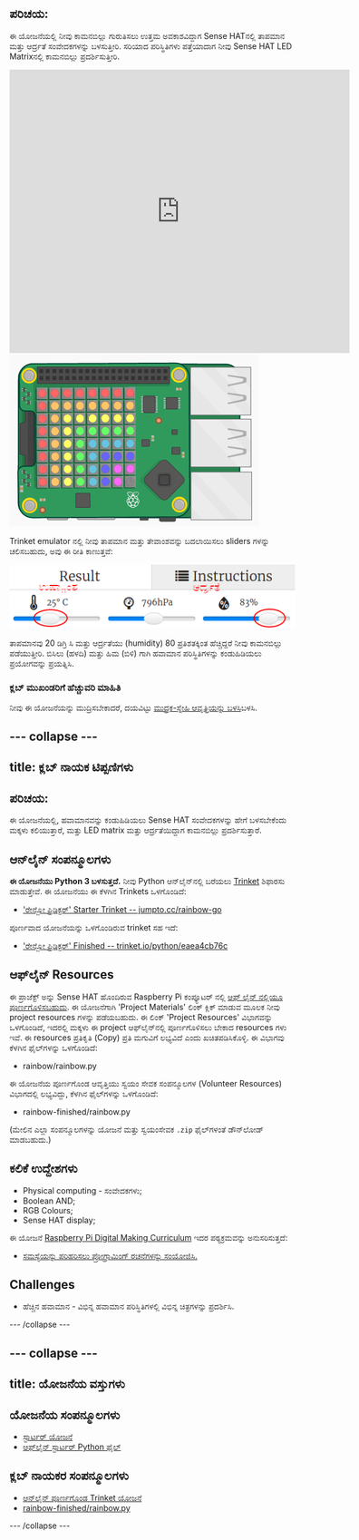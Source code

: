 ## ಪರಿಚಯ:

ಈ ಯೋಜನೆಯಲ್ಲಿ ನೀವು ಕಾಮನಬಿಲ್ಲು ಗುರುತಿಸಲು ಉತ್ತಮ ಅವಕಾಶವಿದ್ದಾಗ Sense HAT‌ನಲ್ಲಿ ತಾಪಮಾನ ಮತ್ತು ಆರ್ದ್ರತೆ ಸಂವೇದಕಗಳನ್ನು ಬಳಸುತ್ತೀರಿ. ಸರಿಯಾದ ಪರಿಸ್ಥಿತಿಗಳು ಪತ್ತೆಯಾದಾಗ ನೀವು Sense HAT LED Matrixನಲ್ಲಿ ಕಾಮನಬಿಲ್ಲು ಪ್ರದರ್ಶಿಸುತ್ತೀರಿ.

<div class="trinket">
  <iframe src="https://trinket.io/embed/python/eaea4cb76c?outputOnly=true&start=result" width="600" height="500" frameborder="0" marginwidth="0" marginheight="0" allowfullscreen mark="crwd-mark">
</iframe> <img src="images/rainbow-final.png" />
</div>

Trinket emulator ನಲ್ಲಿ ನೀವು ತಾಪಮಾನ ಮತ್ತು ತೇವಾಂಶವನ್ನು ಬದಲಾಯಿಸಲು sliders ಗಳನ್ನು ಚಲಿಸಬಹುದು, ಅವು ಈ ರೀತಿ ಕಾಣುತ್ತವೆ:

![ಸ್ಕ್ರೀನ್‍ಶಾಟ್](images/rainbow-sliders.png)

ತಾಪಮಾನವು 20 ಡಿಗ್ರಿ ಸಿ ಮತ್ತು ಆರ್ದ್ರತೆಯು (humidity) 80 ಪ್ರತಿಶತಕ್ಕಿಂತ ಹೆಚ್ಚಿದ್ದರೆ ನೀವು ಕಾಮನಬಿಲ್ಲು ಪಡೆಯುತ್ತೀರಿ. ಬಿಸಿಲು (ಹಳದಿ) ಮತ್ತು ಹಿಮ (ಬಿಳಿ) ಗಾಗಿ ಹವಾಮಾನ ಪರಿಸ್ಥಿತಿಗಳನ್ನು ಕಂಡುಹಿಡಿಯಲು ಪ್ರಯೋಗವನ್ನು ಪ್ರಯತ್ನಿಸಿ.

### ಕ್ಲಬ್ ಮುಖಂಡರಿಗೆ ಹೆಚ್ಚುವರಿ ಮಾಹಿತಿ

ನೀವು ಈ ಯೋಜನೆಯನ್ನು ಮುದ್ರಿಸಬೇಕಾದರೆ, ದಯವಿಟ್ಟು [ಮುದ್ರಕ-ಸ್ನೇಹಿ ಆವೃತ್ತಿಯನ್ನು ಬಳಸಿ](https://projects.raspberrypi.org/kn-IN/projects/rainbow-predictor/print)ಬಳಸಿ.

--- collapse ---
---
title: ಕ್ಲಬ್ ನಾಯಕ ಟಿಪ್ಪಣಿಗಳು
---

## ಪರಿಚಯ:

ಈ ಯೋಜನೆಯಲ್ಲಿ, ಹವಾಮಾನವನ್ನು ಕಂಡುಹಿಡಿಯಲು Sense HAT ಸಂವೇದಕಗಳನ್ನು ಹೇಗೆ ಬಳಸಬೇಕೆಂದು ಮಕ್ಕಳು ಕಲಿಯುತ್ತಾರೆ, ಮತ್ತು LED matrix ಮತ್ತು ಆರ್ದ್ರತೆಯಿದ್ದಾಗ ಕಾಮನಬಿಲ್ಲು ಪ್ರದರ್ಶಿಸುತ್ತಾರೆ.

## ಆನ್‌ಲೈನ್ ಸಂಪನ್ಮೂಲಗಳು

**ಈ ಯೋಜನೆಯು Python 3 ಬಳಸುತ್ತದೆ.** ನೀವು Python ಆನ್‌ಲೈನ್‌ನಲ್ಲಿ ಬರೆಯಲು [Trinket](https://trinket.io/) ಶಿಫಾರಸು ಮಾಡುತ್ತೇವೆ. ಈ ಯೋಜನೆಯು ಈ ಕೆಳಗಿನ Trinkets ಒಳಗೊಂಡಿದೆ:

* ['ರೇನ್ಬೋ ಪ್ರಿಡಿಕ್ಟರ್' Starter Trinket -- jumpto.cc/rainbow-go](http://jumpto.cc/rainbow-go)

ಪೂರ್ಣವಾದ ಯೋಜನೆಯನ್ನು ಒಳಗೊಂಡಿರುವ trinket ಸಹ ಇದೆ:

* ['ರೇನ್ಬೋ ಪ್ರಿಡಿಕ್ಟರ್' Finished -- trinket.io/python/eaea4cb76c](https://trinket.io/python/eaea4cb76c)

## ಆಫ್‌ಲೈನ್ Resources

ಈ ಪ್ರಾಜೆಕ್ಟ್ ಅನ್ನು Sense HAT ಹೊಂದಿರುವ Raspberry Pi ಕಂಪ್ಯೂಟರ್ ನಲ್ಲಿ [ಆಫ್ ಲೈನ್ ನಲ್ಲಿಯೂ ಪೂರ್ಣಗೊಳಿಸಬಹುದು](https://www.codeclubprojects.org/en-GB/resources/physical-sense-hat/). ಈ ಯೋಜನೆಗಾಗಿ 'Project Materials' ಲಿಂಕ್ ಕ್ಲಿಕ್ ಮಾಡುವ ಮೂಲಕ ನೀವು project resources ಗಳನ್ನು ಪಡೆಯಬಹುದು. ಈ ಲಿಂಕ್ 'Project Resources' ವಿಭಾಗವನ್ನು ಒಳಗೊಂಡಿದೆ, ಇದರಲ್ಲಿ ಮಕ್ಕಳು ಈ project ಆಫ್‌ಲೈನ್‌ನಲ್ಲಿ ಪೂರ್ಣಗೊಳಿಸಲು ಬೇಕಾದ resources ಗಳು ಇವೆ. ಈ resources ಪ್ರತಿಕೃತಿ (Copy) ಪ್ರತಿ ಮಗುವಿಗೆ ಲಭ್ಯವಿದೆ ಎಂದು ಖಚಿತಪಡಿಸಿಕೊಳ್ಳಿ. ಈ ವಿಭಾಗವು ಕೆಳಗಿನ ಫೈಲ್‌ಗಳನ್ನು ಒಳಗೊಂಡಿದೆ:

* rainbow/rainbow.py

ಈ ಯೋಜನೆಯ ಪೂರ್ಣಗೊಂಡ ಆವೃತ್ತಿಯು ಸ್ವಯಂ ಸೇವಕ ಸಂಪನ್ಮೂಲಗಳ (Volunteer Resources) ವಿಭಾಗದಲ್ಲಿ ಲಭ್ಯವಿದ್ದು, ಕೆಳಗಿನ ಫೈಲ್‌ಗಳನ್ನು ಒಳಗೊಂಡಿದೆ:

* rainbow-finished/rainbow.py

(ಮೇಲಿನ ಎಲ್ಲಾ ಸಂಪನ್ಮೂಲಗಳನ್ನು ಯೋಜನೆ ಮತ್ತು ಸ್ವಯಂಸೇವಕ `.zip` ಫೈಲ್‌ಗಳಂತೆ ಡೌನ್‌ಲೋಡ್ ಮಾಡಬಹುದು.)

## ಕಲಿಕೆ ಉದ್ದೇಶಗಳು

* Physical computing - ಸಂವೇದಕಗಳು;
* Boolean AND; 
* RGB Colours;
* Sense HAT display;

ಈ ಯೋಜನೆ [Raspberry Pi Digital Making Curriculum](https://rpf.io/curriculum) ಇದರ ಪಠ್ಯಕ್ರಮವನ್ನು ಅನುಸರಿಸುತ್ತದೆ:

* [ಸಮಸ್ಯೆಯನ್ನು ಪರಿಹರಿಸಲು ಪ್ರೋಗ್ರಾಮಿಂಗ್ ರಚನೆಗಳನ್ನು ಸಂಯೋಜಿಸಿ.](https://www.raspberrypi.org/curriculum/programming/builder)

## Challenges

* ಹೆಚ್ಚಿನ ಹವಾಮಾನ - ವಿಭಿನ್ನ ಹವಾಮಾನ ಪರಿಸ್ಥಿತಿಗಳಲ್ಲಿ ವಿಭಿನ್ನ ಚಿತ್ರಗಳನ್ನು ಪ್ರದರ್ಶಿಸಿ. 

--- /collapse ---

--- collapse ---
---
title: ಯೋಜನೆಯ ವಸ್ತುಗಳು
---

## ಯೋಜನೆಯ ಸಂಪನ್ಮೂಲಗಳು

* [ಸ್ಟಾರ್ಟರ್ ಯೋಜನೆ](http://jumpto.cc/rainbow-go)
* [ಆಫ್‌ಲೈನ್ ಸ್ಟಾರ್ಟರ್ Python ಫೈಲ್](resources/rainbow-rainbow.py)

## ಕ್ಲಬ್ ನಾಯಕರ ಸಂಪನ್ಮೂಲಗಳು

* [ಆನ್‌ಲೈನ್ ಪೂರ್ಣಗೊಂಡ Trinket ಯೋಜನೆ](https://trinket.io/python/eaea4cb76c)
* [rainbow-finished/rainbow.py](resources/rainbow-final-rainbow.py)

--- /collapse ---